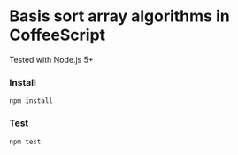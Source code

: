 # Basis sort array algorithms in CoffeeScript

Tested with Node.js 5+
### Install
```
npm install
```

### Test
```
npm test
```
